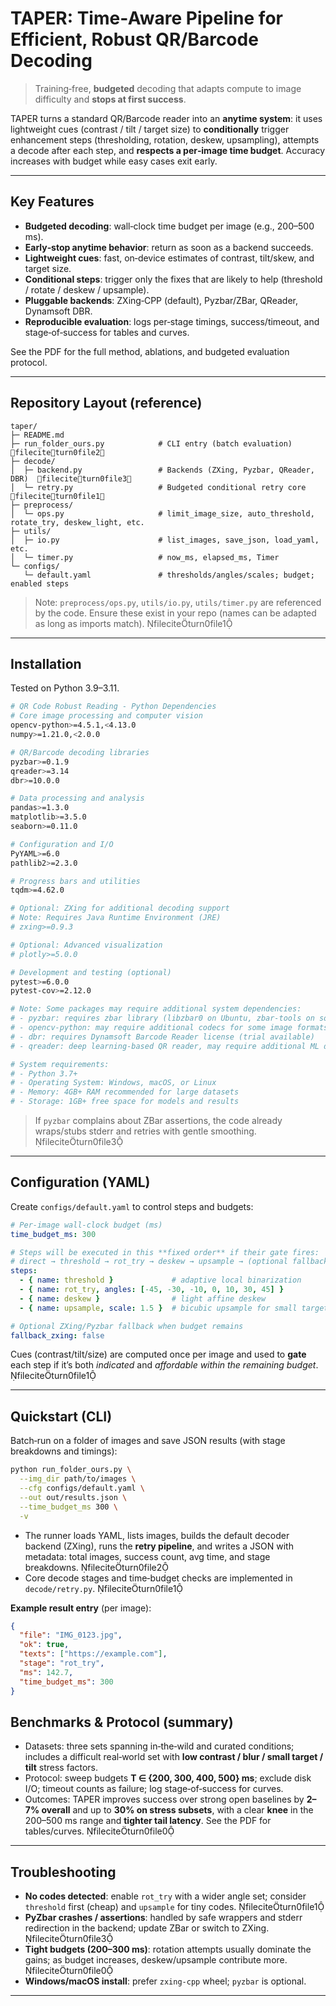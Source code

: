 # TAPER: Time‑Aware Pipeline for Efficient, Robust QR/Barcode Decoding

> Training‑free, **budgeted** decoding that adapts compute to image difficulty and **stops at first success**.

TAPER turns a standard QR/Barcode reader into an **anytime system**: it uses lightweight cues (contrast / tilt / target size) to **conditionally** trigger enhancement steps (thresholding, rotation, deskew, upsampling), attempts a decode after each step, and **respects a per‑image time budget**. Accuracy increases with budget while easy cases exit early.

---

##  Key Features

- **Budgeted decoding**: wall‑clock time budget per image (e.g., 200–500 ms).  
- **Early‑stop anytime behavior**: return as soon as a backend succeeds.  
- **Lightweight cues**: fast, on‑device estimates of contrast, tilt/skew, and target size.  
- **Conditional steps**: trigger only the fixes that are likely to help (threshold / rotate / deskew / upsample).  
- **Pluggable backends**: ZXing‑CPP (default), Pyzbar/ZBar, QReader, Dynamsoft DBR.  
- **Reproducible evaluation**: logs per‑stage timings, success/timeout, and stage‑of‑success for tables and curves.

See the PDF for the full method, ablations, and budgeted evaluation protocol. 

---

## Repository Layout (reference)

```
taper/
├─ README.md
├─ run_folder_ours.py            # CLI entry (batch evaluation)  fileciteturn0file2
├─ decode/
│  ├─ backend.py                 # Backends (ZXing, Pyzbar, QReader, DBR)  fileciteturn0file3
│  └─ retry.py                   # Budgeted conditional retry core            fileciteturn0file1
├─ preprocess/
│  └─ ops.py                     # limit_image_size, auto_threshold, rotate_try, deskew_light, etc.
├─ utils/
│  ├─ io.py                      # list_images, save_json, load_yaml, etc.
│  └─ timer.py                   # now_ms, elapsed_ms, Timer
└─ configs/
   └─ default.yaml               # thresholds/angles/scales; budget; enabled steps
```

> Note: `preprocess/ops.py`, `utils/io.py`, `utils/timer.py` are referenced by the code. Ensure these exist in your repo (names can be adapted as long as imports match). fileciteturn0file1

---

## Installation

Tested on Python 3.9–3.11.

```bash
# QR Code Robust Reading - Python Dependencies
# Core image processing and computer vision
opencv-python>=4.5.1,<4.13.0
numpy>=1.21.0,<2.0.0

# QR/Barcode decoding libraries
pyzbar>=0.1.9
qreader>=3.14
dbr>=10.0.0

# Data processing and analysis
pandas>=1.3.0
matplotlib>=3.5.0
seaborn>=0.11.0

# Configuration and I/O
PyYAML>=6.0
pathlib2>=2.3.0

# Progress bars and utilities
tqdm>=4.62.0

# Optional: ZXing for additional decoding support
# Note: Requires Java Runtime Environment (JRE)
# zxing>=0.9.3

# Optional: Advanced visualization
# plotly>=5.0.0

# Development and testing (optional)
pytest>=6.0.0
pytest-cov>=2.12.0

# Note: Some packages may require additional system dependencies:
# - pyzbar: requires zbar library (libzbar0 on Ubuntu, zbar-tools on some systems)
# - opencv-python: may require additional codecs for some image formats
# - dbr: requires Dynamsoft Barcode Reader license (trial available)
# - qreader: deep learning-based QR reader, may require additional ML dependencies

# System requirements:
# - Python 3.7+
# - Operating System: Windows, macOS, or Linux
# - Memory: 4GB+ RAM recommended for large datasets
# - Storage: 1GB+ free space for models and results
```

> If `pyzbar` complains about ZBar assertions, the code already wraps/stubs stderr and retries with gentle smoothing. fileciteturn0file3

---

## Configuration (YAML)

Create `configs/default.yaml` to control steps and budgets:

```yaml
# Per-image wall-clock budget (ms)
time_budget_ms: 300

# Steps will be executed in this **fixed order** if their gate fires:
# direct → threshold → rot_try → deskew → upsample → (optional fallback)
steps:
  - { name: threshold }             # adaptive local binarization
  - { name: rot_try, angles: [-45, -30, -10, 0, 10, 30, 45] }
  - { name: deskew }                # light affine deskew
  - { name: upsample, scale: 1.5 }  # bicubic upsample for small targets

# Optional ZXing/Pyzbar fallback when budget remains
fallback_zxing: false
```

Cues (contrast/tilt/size) are computed once per image and used to **gate** each step if it’s both *indicated* and *affordable within the remaining budget*. fileciteturn0file1

---

## Quickstart (CLI)

Batch‑run on a folder of images and save JSON results (with stage breakdowns and timings):

```bash
python run_folder_ours.py \
  --img_dir path/to/images \
  --cfg configs/default.yaml \
  --out out/results.json \
  --time_budget_ms 300 \
  -v
```

- The runner loads YAML, lists images, builds the default decoder backend (ZXing), runs the **retry pipeline**, and writes a JSON with metadata: total images, success count, avg time, and stage breakdowns. fileciteturn0file2  
- Core decode stages and time‑budget checks are implemented in `decode/retry.py`. fileciteturn0file1

**Example result entry** (per image):
```json
{
  "file": "IMG_0123.jpg",
  "ok": true,
  "texts": ["https://example.com"],
  "stage": "rot_try",
  "ms": 142.7,
  "time_budget_ms": 300
}
```

## Benchmarks & Protocol (summary)

- Datasets: three sets spanning in‑the‑wild and curated conditions; includes a difficult real‑world set with **low contrast / blur / small target / tilt** stress factors.  
- Protocol: sweep budgets **T ∈ {200, 300, 400, 500} ms**; exclude disk I/O; timeout counts as failure; log stage‑of‑success for curves.  
- Outcomes: TAPER improves success over strong open baselines by **2–7% overall** and up to **30% on stress subsets**, with a clear **knee** in the 200–500 ms range and **tighter tail latency**. See the PDF for tables/curves. fileciteturn0file0

---

## Troubleshooting

- **No codes detected**: enable `rot_try` with a wider angle set; consider `threshold` first (cheap) and `upsample` for tiny codes. fileciteturn0file1  
- **PyZbar crashes / assertions**: handled by safe wrappers and stderr redirection in the backend; update ZBar or switch to ZXing. fileciteturn0file3  
- **Tight budgets (200–300 ms)**: rotation attempts usually dominate the gains; as budget increases, deskew/upsample contribute more. fileciteturn0file0  
- **Windows/macOS install**: prefer `zxing-cpp` wheel; `pyzbar` is optional.

---

